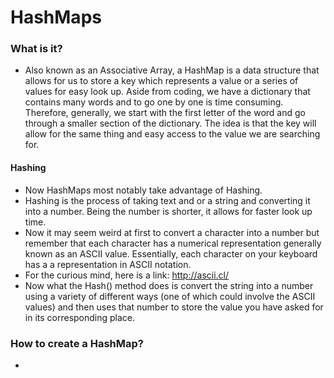 # HashMaps


### What is it?

- Also known as an Associative Array, a HashMap is a data structure that allows for us to store a key which represents a value or a series of values for easy look up. Aside from coding, we have a dictionary that contains many words and to go one by one is time consuming. Therefore, generally, we start with the first letter of the word and go through a smaller section of the dictionary. The idea is that the key will allow for the same thing and easy access to the value we are searching for.

#### Hashing

- Now HashMaps most notably take advantage of Hashing.
- Hashing is the process of taking text and or a string and converting it into a number. Being the number is shorter, it allows for faster look up time. 
- Now it may seem weird at first to convert a character into a number but remember that each character has a numerical representation generally known as an ASCII value. Essentially, each character on your keyboard has a a representation in ASCII notation.
- For the curious mind, here is a link: http://ascii.cl/
- Now what the Hash() method does is convert the string into a number using a variety of different ways (one of which could involve the ASCII values) and then uses that number to store the value you have asked for in its corresponding place.

### How to create a HashMap?

- 